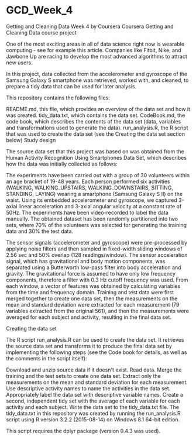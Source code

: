 # GCD_Week_4
Getting and Cleaning Data Week 4 by Coursera 
Coursera Getting and Cleaning Data course project

One of the most exciting areas in all of data science right now is wearable computing - see for example this article. Companies like Fitbit, Nike, and Jawbone Up are racing to develop the most advanced algorithms to attract new users.

In this project, data collected from the accelerometer and gyroscope of the Samsung Galaxy S smartphone was retrieved, worked with, and cleaned, to prepare a tidy data that can be used for later analysis.

This repository contains the following files:

README.md, this file, which provides an overview of the data set and how it was created.
tidy_data.txt, which contains the data set.
CodeBook.md, the code book, which describes the contents of the data set (data, variables and transformations used to generate the data).
run_analysis.R, the R script that was used to create the data set (see the Creating the data set section below)
Study design

The source data set that this project was based on was obtained from the Human Activity Recognition Using Smartphones Data Set, which describes how the data was initially collected as follows:

The experiments have been carried out with a group of 30 volunteers within an age bracket of 19-48 years. Each person performed six activities (WALKING, WALKING_UPSTAIRS, WALKING_DOWNSTAIRS, SITTING, STANDING, LAYING) wearing a smartphone (Samsung Galaxy S II) on the waist. Using its embedded accelerometer and gyroscope, we captured 3-axial linear acceleration and 3-axial angular velocity at a constant rate of 50Hz. The experiments have been video-recorded to label the data manually. The obtained dataset has been randomly partitioned into two sets, where 70% of the volunteers was selected for generating the training data and 30% the test data.

The sensor signals (accelerometer and gyroscope) were pre-processed by applying noise filters and then sampled in fixed-width sliding windows of 2.56 sec and 50% overlap (128 readings/window). The sensor acceleration signal, which has gravitational and body motion components, was separated using a Butterworth low-pass filter into body acceleration and gravity. The gravitational force is assumed to have only low frequency components, therefore a filter with 0.3 Hz cutoff frequency was used. From each window, a vector of features was obtained by calculating variables from the time and frequency domain.
Training and test data were first merged together to create one data set, then the measurements on the mean and standard deviation were extracted for each measurement (79 variables extracted from the original 561), and then the measurements were averaged for each subject and activity, resulting in the final data set.

Creating the data set

The R script run_analysis.R can be used to create the data set. It retrieves the source data set and transforms it to produce the final data set by implementing the following steps (see the Code book for details, as well as the comments in the script itself):

Download and unzip source data if it doesn't exist.
Read data.
Merge the training and the test sets to create one data set.
Extract only the measurements on the mean and standard deviation for each measurement.
Use descriptive activity names to name the activities in the data set.
Appropriately label the data set with descriptive variable names.
Create a second, independent tidy set with the average of each variable for each activity and each subject.
Write the data set to the tidy_data.txt file.
The tidy_data.txt in this repository was created by running the run_analysis.R script using R version 3.2.2 (2015-08-14) on Windows 8.1 64-bit edition.

This script requires the dplyr package (version 0.4.3 was used).
